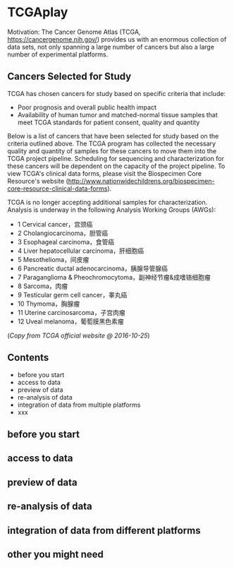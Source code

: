# TCGAplay

Motivation: The Cancer Genome Atlas (TCGA, https://cancergenome.nih.gov/) provides us with an enormous collection of data sets, not only spanning a large number of cancers but also a large number of experimental platforms. 

## Cancers Selected for Study
TCGA has chosen cancers for study based on specific criteria that include:
- Poor prognosis and overall public health impact
- Availability of human tumor and matched-normal tissue samples that meet TCGA standards for patient consent, quality and quantity

Below is a list of cancers that have been selected for study based on the criteria outlined above. The TCGA program has collected the necessary quality and quantity of samples for these cancers to move them into the TCGA project pipeline. Scheduling for sequencing and characterization for these cancers will be dependent on the capacity of the project pipeline. To view TCGA's clinical data forms, please visit the Biospecimen Core Resource's website (http://www.nationwidechildrens.org/biospecimen-core-resource-clinical-data-forms).

TCGA is no longer accepting additional samples for characterization. 
Analysis is underway in the following Analysis Working Groups (AWGs):
- 1 Cervical cancer，宫颈癌
- 2 Cholangiocarcinoma，胆管癌
- 3 Esophageal carcinoma，食管癌
- 4 Liver hepatocellular carcinoma，肝细胞癌
- 5 Mesothelioma，间皮瘤
- 6 Pancreatic ductal adenocarcinoma，胰腺导管腺癌
- 7 Paraganglioma & Pheochromocytoma，副神经节瘤&成嗜铬细胞瘤
- 8 Sarcoma，肉瘤
- 9 Testicular germ cell cancer，睾丸癌
- 10 Thymoma，胸腺瘤
- 11 Uterine carcinosarcoma，子宫肉瘤
- 12 Uveal melanoma，葡萄膜黑色素瘤

(*Copy from TCGA official website @ 2016-10-25*)

## Contents
- before you start
- access to data
- preview of data
- re-analysis of data
- integration of data from multiple platforms
- xxx

## before you start


## access to data


## preview of data


## re-analysis of data


## integration of data from different platforms


## other you might need



